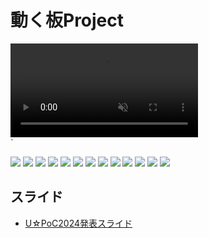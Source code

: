 # 動く板Project

<div><video controls src="demo.mp4" muted="false"></video></div>`

![](./slide/スライド1.jpeg)
![](./slide/スライド2.jpeg)
![](./slide/スライド3.jpeg)
![](./slide/スライド4.jpeg)
![](./slide/スライド5.jpeg)
![](./slide/スライド6.jpeg)
![](./slide/スライド7.jpeg)
![](./slide/スライド8.jpeg)
![](./slide/スライド9.jpeg)
![](./slide/スライド10.jpeg)
![](./slide/スライド11.jpeg)
![](./slide/スライド12.jpeg)
![](./slide/スライド13.jpeg)

## スライド
- [U☆PoC2024発表スライド](./slide.pdf)